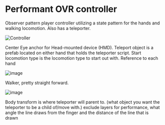 # Performant OVR controller

Observer pattern player controller utilizing a state pattern for the hands and walking locomotion. Also has a teleporter.


![Controller](https://user-images.githubusercontent.com/20687907/167531913-4bcdbdbd-975d-4077-9d65-44ffb37c13d1.png)

Center Eye anchor for Head-mounted device (HMD). Teleport object is a prefab located on either hand that holds the teleporter script. 
Start locomotion type is the locomotion type to start out with. Reference to each hand

![image](https://user-images.githubusercontent.com/20687907/167532087-ee474ed4-2f37-4b4e-87d5-6d2df106f208.png)

Walker, pretty straight forward.

![image](https://user-images.githubusercontent.com/20687907/167532129-1a29e1af-5827-481a-a0f0-644599fd19a0.png)

Body transform is where teleporter will parent to. (what object you want the teleporter to be a child of/move with.) exclude layers for performance,
what angle the line draws from the finger and the distance of the line that is drawn

